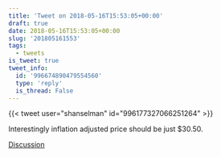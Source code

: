 ```yaml
---
title: 'Tweet on 2018-05-16T15:53:05+00:00'
draft: true
date: 2018-05-16T15:53:05+00:00
slug: '201805161553'
tags:
  - tweets
is_tweet: true
tweet_info:
  id: '996674890479554560'
  type: 'reply'
  is_thread: False
---
```




{{< tweet user="shanselman" id="996177327066251264" >}}

Interestingly inflation adjusted price should be just $30.50.

[Discussion](https://x.com/sytelus/status/996674890479554560)
